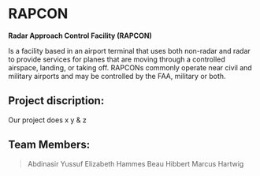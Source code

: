 # RAPCON

**Radar Approach Control Facility (RAPCON)**

Is a facility based in an airport terminal that uses both non-radar and radar to provide services for planes that are moving through a controlled airspace, landing, or taking off. RAPCONs commonly operate near civil and military airports and may be controlled by the FAA, military or both.

## Project discription:

Our project does x y & z

## Team Members:

> Abdinasir Yussuf
> Elizabeth Hammes
> Beau Hibbert
> Marcus Hartwig